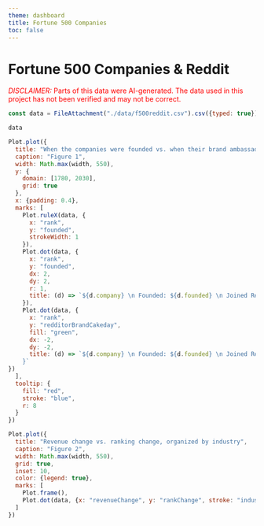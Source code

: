 ```yaml
---
theme: dashboard
title: Fortune 500 Companies
toc: false
---
```

<script src="https://d3js.org/d3.v4.js"></script>
      
# Fortune 500 Companies & Reddit
<span style="color: red;"><span style="text-transform: uppercase; font-style:italic">Disclaimer:</span> Parts of this data were AI-generated. The data used in this project has not been verified and may not be correct.</span>

```js
const data = FileAttachment("./data/f500reddit.csv").csv({typed: true});

```

```js
data
```

```js
Plot.plot({
  title: "When the companies were founded vs. when their brand ambassador's Reddit account was created",
  caption: "Figure 1",
  width: Math.max(width, 550),
  y: {
    domain: [1780, 2030],
    grid: true
  },
  x: {padding: 0.4},
  marks: [
    Plot.ruleX(data, {
      x: "rank",
      y: "founded",
      strokeWidth: 1
    }),
    Plot.dot(data, {
      x: "rank",
      y: "founded",
      dx: 2,
      dy: 2,
      r: 1,
      title: (d) => `${d.company} \n Founded: ${d.founded} \n Joined Reddit: ${d.redditorBrandCakeday}`
    }),
    Plot.dot(data, {
      x: "rank",
      y: "redditorBrandCakeday",
      fill: "green",
      dx: -2,
      dy: -2,
      title: (d) => `${d.company} \n Founded: ${d.founded} \n Joined Reddit: ${d.redditorBrandCakeday
    }`
})
  ],
  tooltip: {
    fill: "red",
    stroke: "blue",
    r: 8
  }
})
```

```js
Plot.plot({
  title: "Revenue change vs. ranking change, organized by industry",
  caption: "Figure 2",
  width: Math.max(width, 550),
  grid: true,
  inset: 10,
  color: {legend: true},
  marks: [
    Plot.frame(),
    Plot.dot(data, {x: "revenueChange", y: "rankChange", stroke: "industry"})
  ]
})
```

